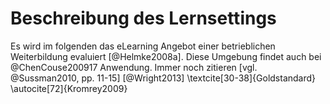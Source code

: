 # Beschreibung des Lernsettings
Es wird im folgenden das eLearning Angebot einer betrieblichen Weiterbildung evaluiert [@Helmke2008a].
Diese Umgebung findet auch bei @ChenCouse200917 Anwendung. Immer noch zitieren [vgl. @Sussman2010, pp. 11-15]
[@Wright2013]
\textcite[30-38]{Goldstandard} \autocite[72]{Kromrey2009}
